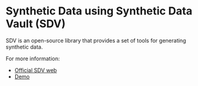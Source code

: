 # Synthetic Data using Synthetic Data Vault (SDV)

SDV is an open-source library that provides a set of tools for generating synthetic data. 

For more information:
- [Official SDV web](https://docs.sdv.dev/sdv)
- [Demo](https://colab.research.google.com/drive/1MCTkTj9-93Ei-cLDQoj9AXaqPhpue7a3?usp=sharing#scrollTo=MoMtHf-pDqHc)